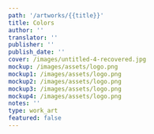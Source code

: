```yaml
---
path: '/artworks/{{title}}'
title: Colors
author: ''
translator: ''
publisher: ''
publish_date: ''
cover: /images/untitled-4-recovered.jpg
mockup: /images/assets/logo.png
mockup1: /images/assets/logo.png
mockup2: /images/assets/logo.png
mockup3: /images/assets/logo.png
mockup4: /images/assets/logo.png
notes: ''
type: work_art
featured: false
---
```

